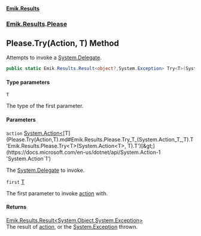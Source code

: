 #### [Emik.Results](index.md 'index')
### [Emik.Results](Emik.Results.md 'Emik.Results').[Please](Please.md 'Emik.Results.Please')

## Please.Try<T>(Action<T>, T) Method

Attempts to invoke a [System.Delegate](https://docs.microsoft.com/en-us/dotnet/api/System.Delegate 'System.Delegate').

```csharp
public static Emik.Results.Result<object?,System.Exception> Try<T>(System.Action<T> action, T first);
```
#### Type parameters

<a name='Emik.Results.Please.Try_T_(System.Action_T_,T).T'></a>

`T`

The type of the first parameter.
#### Parameters

<a name='Emik.Results.Please.Try_T_(System.Action_T_,T).action'></a>

`action` [System.Action&lt;](https://docs.microsoft.com/en-us/dotnet/api/System.Action-1 'System.Action`1')[T](Please.Try(Action,T).md#Emik.Results.Please.Try_T_(System.Action_T_,T).T 'Emik.Results.Please.Try<T>(System.Action<T>, T).T')[&gt;](https://docs.microsoft.com/en-us/dotnet/api/System.Action-1 'System.Action`1')

The [System.Delegate](https://docs.microsoft.com/en-us/dotnet/api/System.Delegate 'System.Delegate') to invoke.

<a name='Emik.Results.Please.Try_T_(System.Action_T_,T).first'></a>

`first` [T](Please.Try(Action,T).md#Emik.Results.Please.Try_T_(System.Action_T_,T).T 'Emik.Results.Please.Try<T>(System.Action<T>, T).T')

The first parameter to invoke [action](Please.Try(Action,T).md#Emik.Results.Please.Try_T_(System.Action_T_,T).action 'Emik.Results.Please.Try<T>(System.Action<T>, T).action') with.

#### Returns
[Emik.Results.Result&lt;](Result_TOk,TErr_.md 'Emik.Results.Result<TOk,TErr>')[System.Object](https://docs.microsoft.com/en-us/dotnet/api/System.Object 'System.Object')[,](Result_TOk,TErr_.md 'Emik.Results.Result<TOk,TErr>')[System.Exception](https://docs.microsoft.com/en-us/dotnet/api/System.Exception 'System.Exception')[&gt;](Result_TOk,TErr_.md 'Emik.Results.Result<TOk,TErr>')  
The result of [action](Please.Try(Action,T).md#Emik.Results.Please.Try_T_(System.Action_T_,T).action 'Emik.Results.Please.Try<T>(System.Action<T>, T).action'), or the [System.Exception](https://docs.microsoft.com/en-us/dotnet/api/System.Exception 'System.Exception') thrown.